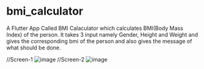 # bmi_calculator

A Flutter App Called BMI Calaculator which calculates BMI(Body Mass Index) of the person.
It takes 3 input namely Gender, Height and Weight and gives the corresponding bmi of the person and also gives the message of what should be done.

//Screen-1
![image](https://user-images.githubusercontent.com/85575373/222909857-2e39bf58-5ebf-42ef-92ff-2753f8357f53.png)
//Screen-2
![image](https://user-images.githubusercontent.com/85575373/222909959-cb92fe75-326c-49c3-9035-01a019f3388f.png)
